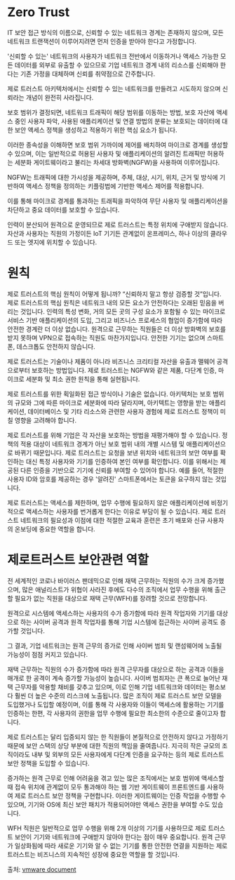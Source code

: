 # Zero Trust

IT 보안 접근 방식의 이름으로, 신뢰할 수 있는 네트워크 경계는 존재하지 않으며, 모든 네트워크 트랜잭션이 이루어지려면 먼저 인증을 받아야 한다고 가정합니다.

'신뢰할 수 있는' 네트워크의 사용자가 네트워크 전반에서 이동하거나 액세스 가능한 모든 데이터를 외부로 유출할 수 있으므로 기업 네트워크 경계 내의 리소스를 신뢰해야 한다는 기존 가정을 대체하며 신뢰를 취약점으로 간주합니다.

제로 트러스트 아키텍처에서는 신뢰할 수 있는 네트워크를 만들려고 시도하지 않으며 신뢰라는 개념이 완전히 사라집니다. 

보호 범위가 결정되면, 네트워크 트래픽이 해당 범위를 이동하는 방법, 보호 자산에 액세스 중인 사용자 파악, 사용된 애플리케이션 및 연결 방법의 분류는 보호되는 데이터에 대한 보안 액세스 정책을 생성하고 적용하기 위한 핵심 요소가 됩니다. 

이러한 종속성을 이해하면 보호 범위 가까이에 제어를 배치하여 마이크로 경계를 생성할 수 있으며, 이는 일반적으로 허용된 사용자 및 애플리케이션의 알려진 트래픽만 허용하는 세분화 게이트웨이라고 불리는 차세대 방화벽(NGFW)을 사용하여 이루어집니다.

NGFW는 트래픽에 대한 가시성을 제공하며, 주체, 대상, 시기, 위치, 근거 및 방식에 기반하여 액세스 정책을 정의하는 키플링법에 기반한 액세스 제어를 적용합니다. 

이를 통해 마이크로 경계를 통과하는 트래픽을 파악하여 무단 사용자 및 애플리케이션을 차단하고 중요 데이터를 보호할 수 있습니다.


인력이 분산되어 원격으로 운영되므로 제로 트러스트는 특정 위치에 구애받지 않습니다. 자산과 사용자는 직원의 가정이든 IoT 기기든 관계없이 온프레미스, 하나 이상의 클라우드 또는 엣지에 위치할 수 있습니다.

# 원칙

제로 트러스트의 핵심 원칙이 어떻게 됩니까?
“신뢰하지 말고 항상 검증할 것”입니다. 제로 트러스트의 핵심 원칙은 네트워크 내의 모든 요소가 안전하다는 오래된 믿음을 버리는 것입니다. 인력의 특성 변화, 거의 모든 곳의 구성 요소가 포함될 수 있는 마이크로 서비스 기반 애플리케이션의 도입, 그리고 비즈니스 프로세스의 협업이 증가함에 따라 안전한 경계란 더 이상 없습니다. 원격으로 근무하는 직원들은 더 이상 방화벽의 보호를 받지 못하며 VPN으로 접속하는 직원도 마찬가지입니다. 안전한 기기는 없으며 스마트폰, 데스크톱도 안전하지 않습니다.

 

제로 트러스트는 기술이나 제품이 아니라 비즈니스 크리티컬 자산을 유출과 맬웨어 공격으로부터 보호하는 방법입니다. 제로 트러스트는 NGFW와 같은 제품, 다단계 인증, 마이크로 세분화 및 최소 권한 원칙을 통해 실현됩니다.

 

제로 트러스트를 위한 획일화된 접근 방식이나 기술은 없습니다. 아키텍처는 보호 범위의 규모와 그에 따른 마이크로 세분화에 따라 달라지며, 아키텍트는 영향을 받는 애플리케이션, 데이터베이스 및 기타 리소스와 관련한 사용자 경험에 제로 트러스트 정책이 미칠 영향을 고려해야 합니다.

 

제로 트러스트를 위해 기업은 각 자산을 보호하는 방법을 재평가해야 할 수 있습니다. 정책의 적용 대상이 네트워크 경계가 아닌 보호 범위 내의 개별 시스템 및 애플리케이션으로 바뀌기 때문입니다. 제로 트러스트는 요청을 보낸 위치와 네트워크의 보안 여부를 확인하는 대신 특정 사용자와 기기를 인증하여 본인 여부를 확인합니다. 이를 위해서는 제공된 다른 인증을 기반으로 기기에 신뢰를 부여할 수 있어야 합니다. 예를 들어, 적절한 사용자 ID와 암호를 제공하는 경우 '알려진' 스마트폰에서는 토큰을 요구하지 않는 것입니다.

 

제로 트러스트는 액세스를 제한하며, 업무 수행에 필요하지 않은 애플리케이션에 비정기적으로 액세스하는 사용자를 번거롭게 한다는 이유로 부담이 될 수 있습니다. 제로 트러스트 네트워크의 필요성과 이점에 대한 적절한 교육과 훈련은 초기 배포와 신규 사용자의 온보딩에 중요한 역할을 합니다.

# 제로트러스트 보안관련 역할

전 세계적인 코로나 바이러스 팬데믹으로 인해 재택 근무하는 직원의 수가 크게 증가했으며, 많은 애널리스트가 위협이 사라진 후에도 다수의 조직에서 업무 수행을 위해 출근할 필요가 없는 직원을 대상으로 재택 근무(WFH)를 장려할 것으로 전망합니다.

원격으로 시스템에 액세스하는 사용자의 수가 증가함에 따라 원격 작업자와 기기를 대상으로 하는 사이버 공격과 원격 작업자를 통해 기업 시스템에 접근하는 사이버 공격도 증가할 것입니다.

그 결과, 기업 네트워크는 원격 근무의 증가로 인해 사이버 범죄 및 랜섬웨어에 노출될 가능성이 점점 커지고 있습니다.

 

재택 근무하는 직원의 수가 증가함에 따라 원격 근무자를 대상으로 하는 공격과 이들을 매개로 한 공격이 계속 증가할 가능성이 높습니다. 사이버 범죄자는 큰 폭으로 늘어난 재택 근무자를 악용할 채비를 갖추고 있으며, 이로 인해 기업 네트워크와 데이터는 평소보다 훨씬 더 높은 수준의 리스크에 노출됩니다. 많은 조직이 제로 트러스트 보안 모델을 도입했거나 도입할 예정이며, 이를 통해 각 사용자와 이들이 액세스에 활용하는 기기를 인증하는 한편, 각 사용자의 권한을 업무 수행에 필요한 최소한의 수준으로 줄이고자 합니다.


제로 트러스트는 달리 입증되지 않는 한 직원들이 본질적으로 안전하지 않다고 가정하기 때문에 보안 스택의 상당 부분에 대한 직원의 책임을 줄여줍니다. 지극히 작은 규모의 조직이라도 내부 및 외부의 모든 사용자에게 다단계 인증을 요구하는 등의 제로 트러스트 보안 정책을 도입할 수 있습니다.


증가하는 원격 근무로 인해 어려움을 겪고 있는 많은 조직에서는 보호 범위에 액세스할 때 접속 위치에 관계없이 모두 통과해야 하는 웹 기반 게이트웨이 프론트엔드를 사용하여 제로 트러스트 보안 정책을 구현합니다. 이러한 게이트웨이는 인증 작업을 수행할 수 있으며, 기기와 OS에 최신 보안 패치가 적용되어야만 액세스 권한을 부여할 수도 있습니다.


WFH 직원은 일반적으로 업무 수행을 위해 2개 이상의 기기를 사용하므로 제로 트러스트 보안이 기기와 네트워크에 구애받지 않아야 한다는 점이 매우 중요합니다. 원격 근무가 일상화됨에 따라 새로운 기기와 알 수 없는 기기를 통한 안전한 연결을 지원하는 제로 트러스트는 비즈니스의 지속적인 성장에 중요한 역할을 할 것입니다.

출처: [vmware document](https://www.vmware.com/kr/topics/glossary/content/zero-trust.html)